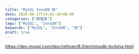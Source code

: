 ```yaml
---
title: "MySQL InnoDB 锁"
date: 2020-06-17T14:02:28+08:00
categories: ["数据库"]
tags: ["MySQL", "InnoDB"]
keywords: ["MySQL", "InnoDB", "锁"]
draft: true
---
```


https://dev.mysql.com/doc/refman/8.0/en/innodb-locking.html

